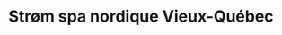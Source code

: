 ---
title: "Strøm spa nordique Vieux-Québec"
url: /quebec/strom-spa-nordique-vieux-quebec/
shop: massage
---
